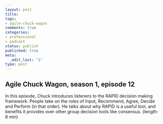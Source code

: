 ```yaml
---
layout: post
title: 
tags:
- agile-chuck-wagon
comments: true
categories:
- professional
- podcast
status: publish
published: true
meta:
  _edit_last: "1"
type: post
---
```


## Agile Chuck Wagon, season 1, episode 12

In this episode, Chuck introduces listeners to the RAPID decision making framework. People take on the roles of Input, Recommend, Agree, Decide and Perform (in that order). He talks about why RAPID is a useful tool, and benefits it provides over other group decision tools like consensus. (length: 8 min)
